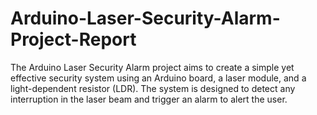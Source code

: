 # Arduino-Laser-Security-Alarm-Project-Report
The Arduino Laser Security Alarm project aims to create a simple yet effective security system
using an Arduino board, a laser module, and a light-dependent resistor (LDR). The system is
designed to detect any interruption in the laser beam and trigger an alarm to alert the user.
